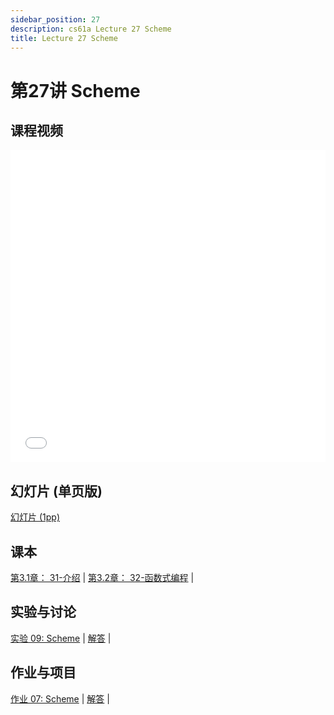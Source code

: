 ```yaml
---
sidebar_position: 27
description: cs61a Lecture 27 Scheme
title: Lecture 27 Scheme
---
```


# 第27讲 Scheme
## 课程视频

<iframe src="//player.bilibili.com/player.html?aid=277746636&bvid=BV17c411f78k&cid=1311465503&p=1&high_quality=1&danmaku=0" scrolling="no" border="0" frameborder="no" framespacing="0" allowfullscreen="true" allowfullscreen="allowfullscreen" width="100%" height="500" scrolling="no" frameborder="0" sandbox="allow-top-navigation allow-same-origin allow-forms allow-scripts"> </iframe>

## 幻灯片 (单页版)
[幻灯片 (1pp)](/resource/cs61a/27-Scheme_1pp.pdf)
## 课本
[第3.1章： 31-介绍](https://www.composingprograms.com/pages/31-introduction.html) | [第3.2章： 32-函数式编程](https://www.composingprograms.com/pages/32-functional-programming.html) | 

## 实验与讨论
[实验 09: Scheme](../lab/lab09.md) | [解答](../lab/sol-lab09.md) | 

## 作业与项目
[作业 07: Scheme](../homework/hw07.md) | [解答](../homework/sol-hw07.md) | 


<DocCardList />
